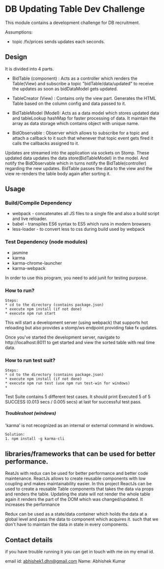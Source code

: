 DB Updating Table Dev Challenge
===============================

This module contains a development challenge for DB recruitment.

Assumptions:
* topic /fx/prices sends updates each seconds.

Design
---
It is divided into 4 parts.

* BidTable (component) : Acts as a controller which renders the Table(View) and subscribe a topic
                         "bidTable/data/updated" to receive the updates as soon as bidDataModel gets updated.
                        
* TableCreator (View) : Contains only the view part. Generates the HTML Table based on the column 
                        config and data passed to it.
                        
* BidTableModel (Model): Acts as a data model which stores updated data and tableLookup hashMap for faster processing of data.
                         It maintain the array as data storage which contains object with unique name.   
                                
* BidObservable : Observer which allows to subscribe for a topic and attach a callback to it such that 
                  whenever that topic event gets fired it calls the callbacks assigned to it.

Updates are streamed into the application via sockets on Stomp. These updated data updates the data store(BidTableModel)
in the model. 
And notify the BidObservable which in turns notify the BidTable(controller) regarding the new updates.
BidTable passes the data to the view and the view re-renders the table body again after sorting it.

Usage
-----

### Build/Compile Dependency ###
* webpack - concatenates all JS files to a single file and also a build script and live reloader.
* babel - transpiles ES6 syntax to ES5 which runs in modern browsers
* less-loader - to convert less to css during build used by webpack

### Test Dependency (node modules) ###
* jasmine
* karma 
* karma-chrome-launcher
* karma-webpack

In order to use this program, you need to add junit for testing purpose.

### How to run? ###
```
Steps:
* cd to the directory (contains package.json)
* execute npm install (if not done)
* execute npm run start
```

This will start a development server (using webpack)
that supports hot reloading but also provides a stomp/ws endpoint providing fake
fx updates.

Once you've started the development server, navigate to http://localhost:8011
to get started and view the sorted table with real time data.

### How to run test suit? ###
```
Steps:
* cd to the directory (contains package.json)
* execute npm install (if not done)
* execute npm run test (use npm run test-win for windows)
* 
```

Test Suite contains 5 different test cases.
It should print  Executed 5 of 5 SUCCESS (0.013 secs / 0.005 secs) at last for successful test pass.
  
##### Troubleshoot (windows) #####
'karma' is not recognized as an internal or external command in  windows.

```
Solution: 
1. npm install -g karma-cli
```

libraries/frameworks that can be used for better performance.
----
ReatJs with redux can be used for better performance and better code maintenance.
ReactJs allows to create reusable components with low coupling and makes maintainability easier.
In this project ReactJs can be used to create a reusable Table components that takes the data via props and renders the table.
Updating the state will not render the whole table again it renders the part of the DOM which was changed/updated. 
It increases the performance 

Redux can be used as a state/data container which holds the data at a global level and pass
the data to component which acquires it.
such that we don't have to maintain the data in state in every components.


Contact details
---
if you have trouble running it you can get in touch with me on my email id.

email id: abhishek1.dhn@gmail.com
Name: Abhishek Kumar